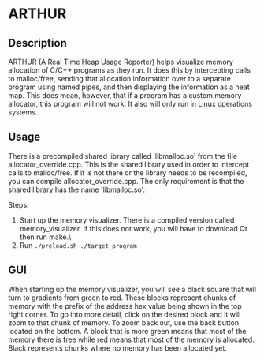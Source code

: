 # ARTHUR
## Description
ARTHUR (A Real Time Heap Usage Reporter) helps visualize memory allocation of C/C++ programs as they run. It does this by intercepting calls to malloc/free, sending that allocation information over to a separate program using named pipes, and then displaying the information as a heat map.
This does mean, however, that if a program has a custom memory allocator, this program will not work. It also will only run in Linux operations systems.

## Usage
There is a precompiled shared library called 'libmalloc.so' from the file allocator_override.cpp. This is the shared library used in order to intercept calls to malloc/free. If it is not there or the library needs to be recompiled, you can compile allocator_override.cpp. The only requirement is that the shared library has the name 'libmalloc.so'.

Steps:

1) Start up the memory visualizer. There is a compiled version called memory_visualizer. If this does not work, you will have to download Qt then run make.\\
2) Run ```./preload.sh ./target_program```

## GUI
When starting up the memory visualizer, you will see a black square that will turn to gradients from green to red. These blocks represent chunks of memory with the prefix of the address hex value being shown in the top right corner. 
To go into more detail, click on the desired block and it will zoom to that chunk of memory. To zoom back out, use the back button located on the bottom.
A block that is more green means that most of the memory there is free while red means that most of the memory is allocated. Black represents chunks where no memory has been allocated yet.
